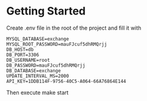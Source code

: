 # Getting Started

Create .env file in the root of the project and fill it with

```
MYSQL_DATABASE=exchange
MYSQL_ROOT_PASSWORD=mauFJcuf5dhRMQrjj
DB_HOST=db
DB_PORT=3306
DB_USERNAME=root
DB_PASSWORD=mauFJcuf5dhRMQrjj
DB_DATABASE=exchange
UPDATE_INTERVAL_MS=2000
API_KEY=1DDB114F-9756-40C5-A064-66A76864E144
```

Then execute make start
